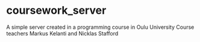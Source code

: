 # coursework_server
A simple server created in a programming course in Oulu University
Course teachers Markus Kelanti and Nicklas Stafford
